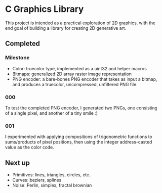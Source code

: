# C Graphics Library
This project is intended as a practical exploration of 2D graphics, with the end goal of building a library for creating 2D generative art.
## Completed
### Milestone
* Color: truecolor type, implemented as a uint32 and helper macros
* Bitmaps: generalized 2D array raster image representation
* PNG encoder: a bare-bones PNG encoder that takes as input a bitmap, and produces a truecolor, uncompressed, unfiltered PNG file
### 000
To test the completed PNG encoder, I generated two PNGs, one consisting of a single pixel, and another of a tiny smile :)
### 001
I experimented with applying compositions of trigonometric functions to sums/products of pixel positions, then using the integer address-casted value as the color code.
## Next up
* Primitives: lines, triangles, circles, etc.
* Curves: beziers, splines
* Noise: Perlin, simplex, fractal brownian
